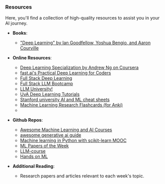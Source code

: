 ### Resources

Here, you'll find a collection of high-quality resources to assist you in your AI journey.

- **Books**:
  - ["Deep Learning" by Ian Goodfellow, Yoshua Bengio, and Aaron Courville](https://www.deeplearningbook.org/)

- **Online Resources**:
  - [Deep Learning Specialization by Andrew Ng on Coursera](https://www.coursera.org/specializations/deep-learning)
  - [fast.ai's Practical Deep Learning for Coders](https://course.fast.ai/)
  - [Full Stack Deep Learning](https://fullstackdeeplearning.com/course/2022/)
  - [Full Stack LLM Bootcamp](https://fullstackdeeplearning.com/llm-bootcamp/spring-2023/)
  - [LLM University!](https://docs.cohere.com/docs/llmu)
  - [UvA Deep Learning Tutorials](https://uvadlc-notebooks.readthedocs.io/en/latest/index.html)
  - [Stanford university AI and ML cheat sheets](https://stanford.edu/~shervine/teaching/cs-229/)
  - [Machine Learning Research Flashcards (for Anki)](https://github.com/Mxbonn/MLRF)
  - 
- **Github Repos**:
  - [Awesome Machine Learning and AI Courses](https://github.com/luspr/awesome-ml-courses)
  - [awesome generative ai guide](https://github.com/aishwaryanr/awesome-generative-ai-guide)
  - [Machine learning in Python with scikit-learn MOOC](https://github.com/INRIA/scikit-learn-mooc)
  - [ML Papers of the Week](https://github.com/dair-ai/ML-Papers-of-the-Week)
  - [LLM-course](https://github.com/mlabonne/llm-course)
  - [Hands on ML](https://github.com/ageron/handson-ml2)

- **Additional Reading**:
  - Research papers and articles relevant to each week's topic.

